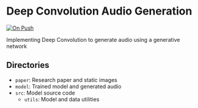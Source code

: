 # Deep Convolution Audio Generation

[![On Push](https://github.com/shuklabhay/deep-convolution-audio-generation/actions/workflows/push.yml/badge.svg)](https://github.com/shuklabhay/deep-convolution-audio-generation/actions/workflows/push.yml/badge.svg)

Implementing Deep Convolution to generate audio using a generative network

## Directories

- `paper`: Research paper and static images
- `model`: Trained model and generated audio
- `src`: Model source code
  - `utils`: Model and data utilities

